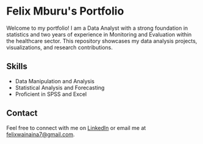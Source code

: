 # Felix Mburu's Portfolio

Welcome to my portfolio! I am a Data Analyst with a strong foundation in statistics and two years of experience in Monitoring and Evaluation within the healthcare sector. This repository showcases my data analysis projects, visualizations, and research contributions.

## Skills
- Data Manipulation and Analysis
- Statistical Analysis and Forecasting
- Proficient in SPSS and Excel

## Contact
Feel free to connect with me on [LinkedIn](https://www.linkedin.com/in/felix-mburu-719430306) or email me at felixwainaina7@gmail.com.

